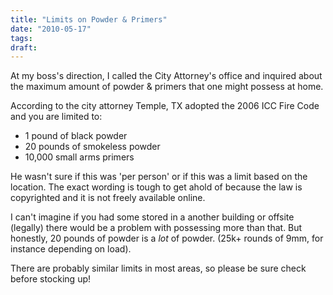 ```yaml
---
title: "Limits on Powder & Primers"
date: "2010-05-17"
tags:
draft: 
---
```


At my boss's direction, I called the City Attorney's office and inquired about the maximum amount of powder & primers that one might possess at home.

According to the city attorney Temple, TX adopted the 2006 ICC Fire Code and you are limited to:
<ul><li>1 pound of black powder
<li>20 pounds of smokeless powder
<li>10,000 small arms primers</ul>

He wasn't sure if this was 'per person' or if this was a limit based on the location.  The exact wording is tough to get ahold of because the law is copyrighted and it is not freely available online.

I can't imagine if you had some stored in a another building or offsite (legally) there would be a problem with possessing more than that.  But honestly, 20 pounds of powder is a <em>lot</em> of powder. (25k+ rounds of 9mm, for instance depending on load).

There are probably similar limits in most areas, so please be sure check before stocking up!